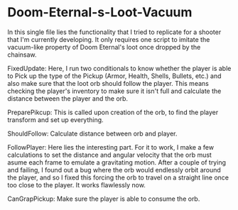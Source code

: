 # Doom-Eternal-s-Loot-Vacuum
In this single file lies the functionality that I tried to replicate for a shooter that I'm currently developing. It only requires one script to imitate the vacuum-like property of Doom Eternal's loot once dropped by the chainsaw.

FixedUpdate: Here, I run two conditionals to know whether the player is able to Pick up the type of the Pickup (Armor, Health, Shells, Bullets, etc.) and also make sure that the loot orb should follow the player. This means checking the player's inventory to make sure it isn't full and calculate the distance between the player and the orb.

PreparePikcup: This is called upon creation of the orb, to find the player transform and set up everything.

ShouldFollow: Calculate distance between orb and player. 

FollowPlayer: Here lies the interesting part. For it to work, I make a few calculations to set the distance and angular velocity that the orb must asume each frame to emulate a gravitating motion. After a couple of trying and failing, I found out a bug where the orb would endlessly orbit around the player, and so I fixed this forcing the orb to travel on a straight line once too close to the player. It works flawlessly now.

CanGrapPickup: Make sure the player is able to consume the orb.


